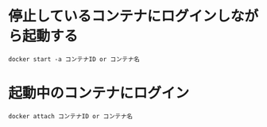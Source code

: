 # 停止しているコンテナにログインしながら起動する

```
docker start -a コンテナID or コンテナ名
```

# 起動中のコンテナにログイン

```
docker attach コンテナID or コンテナ名
```